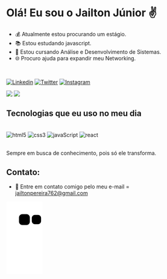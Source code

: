 <div align="left">

 <h1>Olá! Eu sou o Jailton Júnior ✌️</h1>

- 💰 Atualmente estou procurando um estágio.
- 📚 Estou estudando javascript.
- 📗 Estou cursando Análise e Desenvolvimento de Sistemas.
- 🌐 Procuro ajuda para expandir meu Networking.
 
<p align="left">
  <img alt="" src="https://user-images.githubusercontent.com/110994241/197631019-5244d6af-4dd0-4cf0-a713-ea87d14a4a36.gif"/>
</p>

[![Linkedin](	https://img.shields.io/badge/LinkedIn-0077B5?style=for-the-badge&logo=linkedin&logoColor=white)](https://www.linkedin.com/in/jailton-júnior-89243b243/)
[![Twitter](	https://img.shields.io/badge/Twitter-1DA1F2?style=for-the-badge&logo=twitter&logoColor=white)](https://twitter.com/kvothe010)
[![Instagram]( https://img.shields.io/badge/Instagram-E4405F?style=for-the-badge&logo=instagram&logoColor=white)](https://www.instagram.com/jailto_on/)

<img width="48%" src="https://github-readme-stats.vercel.app/api?username=JailtonJ&show_icons=true&theme=dracula"/>
<img width="48%" src="https://github-readme-stats.vercel.app/api/top-langs/?username=JailtonJ&layout=compact&langs_count=7&theme=dark"/>

## Tecnologias que eu uso no meu dia

<div style="display: inline_block"><br/>
  <img align="center" alt="html5" src="https://img.shields.io/badge/HTML5-E34F26?style=for-the-badge&logo=html5&logoColor=white"/>
  <img align="center" alt="css3" src="https://img.shields.io/badge/CSS3-1572B6?style=for-the-badge&logo=css3&logoColor=white"/>
  <img align="center" alt="javaScript" src="https://img.shields.io/badge/JavaScript-323330?style=for-the-badge&logo=javascript&logoColor=F7DF1E"/>
  <img align="center" alt="react" src="https://img.shields.io/badge/React-20232A?style=for-the-badge&logo=react&logoColor=61DAFB"/>
</div><br/>

Sempre em busca de conhecimento, pois só ele transforma.

## Contato:

- 🏰 Entre em contato comigo pelo meu e-mail = jailtonpereira762@gmail.com
    
</div>

![snake gif](https://github.com/JailtonJ/JailtonJ/blob/output/github-contribution-grid-snake.svg)

